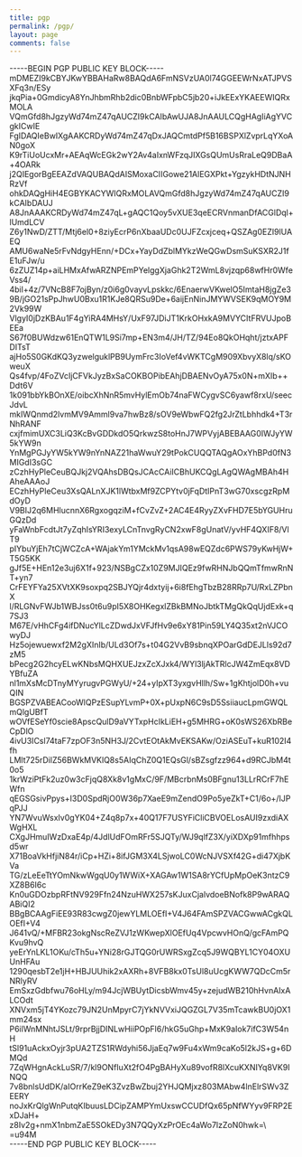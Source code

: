 ```yaml
---
title: pgp
permalink: /pgp/
layout: page
comments: false
---
```


-----BEGIN PGP PUBLIC KEY BLOCK-----\
mDMEZI9kCBYJKwYBBAHaRw8BAQdA6FmNSVzUA0l74GGEEWrNxATJPVSXFq3n/ESy
jkqPia+0GmdicyA8YnJhbmRhb2dic0BnbWFpbC5jb20+iJkEExYKAEEWIQRxMOLA
VQmGfd8hJgzyWd74mZ47qAUCZI9kCAIbAwUJA8JnAAULCQgHAgIiAgYVCgkICwIE
FgIDAQIeBwIXgAAKCRDyWd74mZ47qDxJAQCmtdPf5B16BSPXlZvprLqYXoAN0goX
K9rTiUoUcxMr+AEAqWcEGk2wY2Av4aIxnWFzqJIXGsQUmUsRraLeQ9DBaA+4OARk
j2QIEgorBgEEAZdVAQUBAQdAISMoxaCIIGowe21AlEGXPkt+YgzykHDtNJNHRzVf
ohkDAQgHiH4EGBYKACYWIQRxMOLAVQmGfd8hJgzyWd74mZ47qAUCZI9kCAIbDAUJ
A8JnAAAKCRDyWd74mZ47qL+gAQC1Qoy5vXUE3qeECRVnmanDfACGlDql+lUmdLCV
Z6y1NwD/ZTT/Mtj6el0+8ziyEcrP6nXbaaUDc0UJFZcxjceq+QSZAg0EZI9lUAEQ
AMU6waNe5rFvNdgyHEnn/+DCx+YayDdZblMYkzWeQGwDsmSuKSXR2J1fE1uFJw/u
6zZUZ14p+aiLHMxAfwARZNPEmPYelggXjaGhk2T2WmL8vjzqp68wfHr0WfeVss4/
4bil+4z/7VNcB8F7ojByn/z0i6g0vayvLpskkc/6EnaerwVKwelO5ImtaH8jgZe3
9B/jGO21sPpJhwU0Bxu1R1KJe8QRSu9De+6aijEnNinJMYWVSEK9qMOY9M2Vk99W
VlgyI0jDzKBAu1F4gYiRA4MHsY/UxF97JDiJT1KrkOHxkA9MVYCItFRVUJpoBEEa
S67f0BUWdzw61EnQTW1L9Si7mp+EN3m4/JH/TZ/94Eo8QkOHqht/jztxAPFDITsT
ajHo5S0GKdKQ3yzwelguklPB9UymFrc3IoVef4vWKTCgM909XbvyX8lq/sKOweuX
Qs4fvp/4FoZVcIjCFVkJyzBxSaCOKBOPibEAhjDBAENvOyA75x0N+mXIb++Ddt6V
1k091bbYkBOnXE/oibcXhNnR5mvHylEmOb74naFWCygvSC6yawf8rxU/seecJdvL
mkIWQnmd2lvmMV9Amml9va7hwBz8/sOV9eWbwFQ2fg2JrZtLbhhdk4+T3rNhRANF
cxjfmimUXC3LiQ3KcBvGDDkdO5QrkwzS8toHnJ7WPVyjABEBAAG0IWJyYW5kYW9n
YnMgPGJyYW5kYW9nYnNAZ21haWwuY29tPokCUQQTAQgAOxYhBPd0fN3MIGdI3sGC
zCzhHyPleCeuBQJkj2VQAhsDBQsJCAcCAiICBhUKCQgLAgQWAgMBAh4HAheAAAoJ
ECzhHyPleCeu3XsQALnXJK1lWtbxMf9ZCPYtv0jFqDtIPnT3wG70xscgzRpMdOyD
V9BIJ2q6MHlucnnX6RgxogqziM+fCvZvZ+2AC4E4RyyZXvFHD7E5bYGUHruGQzDd
yFaWnbFcdtJt7yZqhIsYRI3exyLCnTnvgRyCN2xwF8gUnatV/yvHF4QXIF8/VlT9
pIYbuYjEh7tCjWCZcA+WAjakYm1YMckMv1qsA98wEQZdc6PWS79yKwHjW+T5G5KK
gJf5E+HEn12e3uj6X1f+923/NSBgCZx10Z9MJIQEz9fwRHNJbQQmTfmwRnNT+yn7
CrFEYFYa25XVtXK9soxpq2SBJYQjr4dxtyij+6i8fEhgTbzB28RRp7U/RxLZPbnX
l/RLGNvFWJb1WBJss0t6u9pI5X8OHKegxlZBkBMNoJbtkTMgQkQqUjdExk+q7SJ3
M67E/vHhCFg4ifDNucYlLcZDwdJxVFJfHv9e6xY81Pin59LY4Q35xt2nVJCOwyDJ
Hz5ojewuewxf2M2gXInIb/ULd3Of7s+t04G2VvB9sbnqXPOarGdDEJLls92d7zM5
bPecg2G2hcyELwKNbsMQHXUEJzxZcXJxk4/WYl3ljAkTRlcJW4ZmEqx8VDYBfuZA
nl1mXsMcDTnyMYyrugvPGWyU/+24+yIpXT3yxgvHllh/Sw+1gKhtjolD0h+vuQIN
BGSPZVABEACooWlQPzESupYLvmP+0X+pUxpN6C9sD5SsiiaucLpmGWQLmQlgUBfT
wOVfESeYf0scie8ApscQulD9aVYTxpHcIkLiEH+g5MHRG+oK0sWS26XbRBeCpDlO
4ivU3ICsl74taF7zpOF3n5NH3J/2CvtEOtAkMvEKSAKw/OziASEuT+kuR102I4fh
LMlt725rDilZ56BWkMVKlQ8s5AIqChZ0Q1EQsGl/sBZsgfzz964+d9RCJbM4t0o5
1krWziPtFk2uz0w3cFjqQ8Xk8v1gMxC/9F/MBcrbnMs0BFgnu13LLrRCrF7hEWfn
qEGSGsivPpys+I3D0SpdRjO0W36p7XaeE9mZendO9Po5yeZkT+C1/6o+/IJPqPJJ
YN7WvuWsxIv0gYK04+Z4q8p7x+40Q17F7USYFiCliCBVOELosAUI9zxdiAXWgHXL
CXgJHmuIWzDxaE4p/4JdlUdFOmRFr5SJQTy/WJ9qlfZ3X/yiXDXp91mfhhpsd5wr
X71BoaVkHfjiN84r/iCp+HZi+8ifJGM3X4LSjwoLC0WcNJVSXf42G+di47XjbKVa
TG/zLeEeTtYOmNkwWgqU0y1WWiX+XAGAw1W1SA8rYCfUpMpOeK3ntzC9XZ8B6I6c
Kn0uGDOzbpRFtNV929Ffn24NzuHWX257sKJuxCjalvdoeBNofk8P9wARAQABiQI2
BBgBCAAgFiEE93R83cwgZ0jewYLMLOEfI+V4J64FAmSPZVACGwwACgkQLOEfI+V4
J641vQ/+MFBR23okgNscReZVJ1zWKwepXlOEfUq4VpcwvHOnQ/gcFAmPQKvu9hvQ
yeErYnLKL1OKu/cTh5u+YNi28rGJTQG0rUWRSxgZcq5J9WQBYL1CY04OXUUnHFAu
1290qesbT2e1jH+HBJUUhik2xAXRh+8VFB8kx0TsUl8uUcgKWW7QDcCm5rNRlyRV
EmSxzGdbfwu76oHLy/m94JcjWBUytDicsbWmv45y+zejudWB210hHvnAIxALCOdt
XNVxm5jT4YKozc79JN2UnMpyrC7jYkNVVxiJQGZGL7V35mTcawkBU0jOX1mm24sx
P6ilWnMNhtJSLt/9rprBjjDINLwHiiPOpFl6/hkG5uGhp+MxK9aIok7ifC3W54nH
tSl91uAckxOyjr3pUA2TZS1RWdyhi56JjaEq7w9Fu4xWm9caKo5l2kJS+g+6DMQd
7ZqWHgnAckLuSR/7/kl9ONfIuXt2fO4PgBAHyXu89vofR8lXcuKXNIYq8VK9INQQ
7v8bnlsUdDK/aIOrrKeZ9eK3ZvzBwZbuj2YHJQMjxz803MAbw4lnElrSWv3ZEERY
noJxKrQlgWnPutqKIbuusLDCipZAMPYmUxswCCUDfQx65pNfWYyv9FRP2ExDJaH+
z8Iv2g+nmX1nbmZaE5SOkEDy3N7QQyXzPrOEc4aWo7lzZoN0hwk=\\
=u94M\
-----END PGP PUBLIC KEY BLOCK-----
